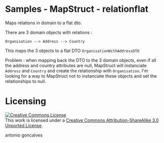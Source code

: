 # Samples - MapStruct - relationflat

Maps relations in domain to a flat dto.

There are 3 domain objects with relations :

```Organisation --> Address --> Country```

This maps the 3 objects to a flat DTO `OrganisationWithAddressDTO`

Problem : when mapping back the DTO to the 3 domain objects, even if all the address and country attributes are null, MapStruct will instanciate `Address` and `Country` and create the relationship with `Organisation`. I'm looking for a way to MapStruct not to instanciate these objects and set the relationships to null. 

# Licensing

<a rel="license" href="http://creativecommons.org/licenses/by-sa/3.0/"><img alt="Creative Commons License" style="border-width:0" src="http://i.creativecommons.org/l/by-sa/3.0/88x31.png" /></a><br />This work is licensed under a <a rel="license" href="http://creativecommons.org/licenses/by-sa/3.0/">Creative Commons Attribution-ShareAlike 3.0 Unported License</a>.

<div class="footer">
    <span class="footerTitle"><span class="uc">a</span>ntonio <span class="uc">g</span>oncalves</span>
</div>